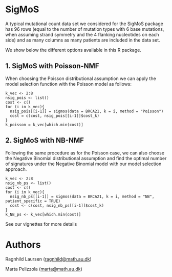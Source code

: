 # SigMoS
A typical mutational count data set we considered for the SigMoS package has 96 rows (equal to the number of mutation types with 6 base mutations, when assuming strand symmetry and the 4 flanking nucleotides on each side) and as many columns as many patients are included in the data set. 

We show below the different options available in this R package. 

## 1. SigMoS with Poisson-NMF
When choosing the Poisson distributional assumption we can apply the model selection function with the Poisson model as follows:
```{r poisson}
k_vec <- 2:8
nsig_pois <- list()
cost <- c()
for (i in k_vec){
  nsig_pois[[i-1]] = sigmos(data = BRCA21, k = i, method = "Poisson")
  cost = c(cost, nsig_pois[[i-1]]$cost_k)
}
k_poisson = k_vec[which.min(cost)]
```

## 2. SigMoS with NB-NMF
Following the same procedure as for the Poisson case, we can also choose the Negative Binomial distributional assumption and find the optimal number of signatures under the Negative Binomial model with our model selection approach.

```{r NBpatientspecific, warning = FALSE}
k_vec <- 2:8
nsig_nb_ps <- list()
cost <- c()
for (i in k_vec){
  nsig_nb_ps[[i-1]] = sigmos(data = BRCA21, k = i, method = "NB", patient_specific = TRUE)
  cost <- c(cost, nsig_nb_ps[[i-1]]$cost_k)
}
k_NB_ps <- k_vec[which.min(cost)]
```
See our vignettes for more details

# Authors
Ragnhild Laursen (ragnhild@math.au.dk)

Marta Pelizzola (marta@math.au.dk)

